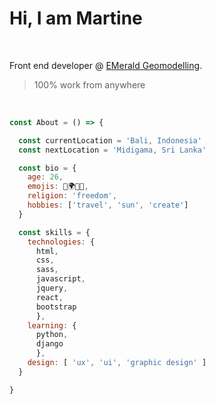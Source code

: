 # Hi, I am Martine 

&nbsp;

Front end developer @ [EMerald Geomodelling](https://www.emerald-geomodelling.com/).

> 100% work from anywhere

&nbsp;

```js
const About = () => {

  const currentLocation = 'Bali, Indonesia'
  const nextLocation = 'Midigama, Sri Lanka'

  const bio = {
    age: 26,
    emojis: 🦋🌍🌈🌴,
    religion: 'freedom',
    hobbies: ['travel', 'sun', 'create']
  }

  const skills = {
    technologies: {
      html, 
      css, 
      sass, 
      javascript, 
      jquery, 
      react, 
      bootstrap 
      },
    learning: {
      python, 
      django
      },
    design: [ 'ux', 'ui', 'graphic design' ] 
  }

}
```






<!--
**martineho/martineho** is a ✨ _special_ ✨ repository because its `README.md` (this file) appears on your GitHub profile.

Here are some ideas to get you started:

- 🔭 I’m currently working on ...
- 🌱 I’m currently learning ...
- 👯 I’m looking to collaborate on ...
- 🤔 I’m looking for help with ...
- 💬 Ask me about ...
- 📫 How to reach me: ...
- 😄 Pronouns: ...
- ⚡ Fun fact: ...
-->
